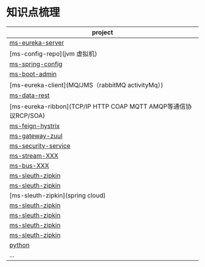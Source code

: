 # 知识点梳理
|project|
|---| 
|[ms-eureka-server](java基础)|
|[ms-config-repo](jvm 虚拟机)|
|[ms-spring-config](性能调优)|
|[ms-boot-admin](算法)|
|[ms-eureka-client](MQ/JMS（rabbitMQ activityMq）)|
|[ms-data-rest](IO与网络通信，网络分层结构)|
|[ms-eureka-ribbon](TCP/IP HTTP COAP MQTT AMQP等通信协议RCP/SOA)|
|[ms-feign-hystrix](多线程，高并发)|
|[ms-gateway-zuul](设计模式)|
|[ms-security-service](网络安全)|
|[ms-stream-XXX](spring)| 
|[ms-bus-XXX](hibernate)|
|[ms-sleuth-zipkin](nosql)|
|[ms-sleuth-zipkin](关系型数据库与大数据与高并发与mysql性能调优)|
|[ms-sleuth-zipkin](spring cloud)|
|[ms-sleuth-zipkin](docker容器)|
|[ms-sleuth-zipkin](netty)|
|[ms-sleuth-zipkin](dubbo)|
|[ms-sleuth-zipkin](zookeeper)|
|[python](python)|
|...|

